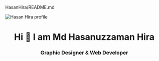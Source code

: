 <p>HasanHira/README.md</p>
<img src="https://iili.io/7i0b1I.jpg" alt="Hasan Hira profile" />

<!-- Intro part -->
<h1 align="center">Hi 👋 I am Md Hasanuzzaman Hira</h1>
<h3 align="center" margin="-20px">Graphic Designer &amp; Web Developer</h3>

<!--
**HasanHira/HasanHira** is a ✨ _special_ ✨ repository because its `README.md` (this file) appears on your GitHub profile.

Here are some ideas to get you started:

- 🔭 I’m currently working on ...
- 🌱 I’m currently learning ...
- 👯 I’m looking to collaborate on ...
- 🤔 I’m looking for help with ...
- 💬 Ask me about ...
- 📫 How to reach me: ...
- 😄 Pronouns: ...
- ⚡ Fun fact: ...
-->
